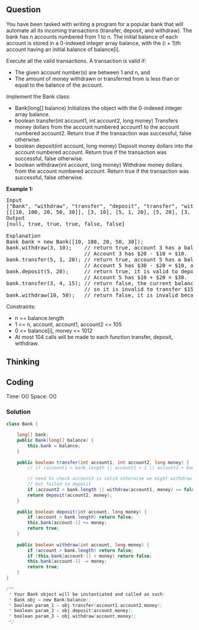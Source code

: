 ## Question
You have been tasked with writing a program for a popular bank that will automate all its incoming transactions (transfer, deposit, and withdraw). The bank has n accounts numbered from 1 to n. The initial balance of each account is stored in a 0-indexed integer array balance, with the (i + 1)th account having an initial balance of balance[i].  
  
Execute all the valid transactions. A transaction is valid if:  
  
* The given account number(s) are between 1 and n, and
* The amount of money withdrawn or transferred from is less than or equal to the balance of the account.

Implement the Bank class:  
  
* Bank(long[] balance) Initializes the object with the 0-indexed integer array balance.
* boolean transfer(int account1, int account2, long money) Transfers money dollars from the account numbered account1 to the account numbered account2. Return true if the transaction was successful, false otherwise.
* boolean deposit(int account, long money) Deposit money dollars into the account numbered account. Return true if the transaction was successful, false otherwise.
* boolean withdraw(int account, long money) Withdraw money dollars from the account numbered account. Return true if the transaction was successful, false otherwise.

**Example 1:**
<pre>
Input
["Bank", "withdraw", "transfer", "deposit", "transfer", "withdraw"]
[[[10, 100, 20, 50, 30]], [3, 10], [5, 1, 20], [5, 20], [3, 4, 15], [10, 50]]
Output
[null, true, true, true, false, false]

Explanation
Bank bank = new Bank([10, 100, 20, 50, 30]);
bank.withdraw(3, 10);    // return true, account 3 has a balance of $20, so it is valid to withdraw $10.
                         // Account 3 has $20 - $10 = $10.
bank.transfer(5, 1, 20); // return true, account 5 has a balance of $30, so it is valid to transfer $20.
                         // Account 5 has $30 - $20 = $10, and account 1 has $10 + $20 = $30.
bank.deposit(5, 20);     // return true, it is valid to deposit $20 to account 5.
                         // Account 5 has $10 + $20 = $30.
bank.transfer(3, 4, 15); // return false, the current balance of account 3 is $10,
                         // so it is invalid to transfer $15 from it.
bank.withdraw(10, 50);   // return false, it is invalid because account 10 does not exist.
</pre>

Constraints:
* n == balance.length
* 1 <= n, account, account1, account2 <= 105
* 0 <= balance[i], money <= 1012
* At most 104 calls will be made to each function transfer, deposit, withdraw.

## Thinking

## Coding
Time: O() 
Space: O()
### Solution
```java
class Bank {

    long[] bank;
    public Bank(long[] balance) {
        this.bank = balance;
    }
    
    public boolean transfer(int account1, int account2, long money) {
        // if (account1 > bank.length || account1 < 1 || account2 > bank.length || account2 < 1) return false;

        // need to check account2 is valid otherwise we might withdraw
        // but failed to deposit
        if (account2 > bank.length || withdraw(account1, money) == false) return false;
        return deposit(account2, money);
    }
    
    public boolean deposit(int account, long money) {
        if (account > bank.length) return false;
        this.bank[account-1] += money;
        return true; 
    }
    
    public boolean withdraw(int account, long money) {
        if (account > bank.length) return false;
        if (this.bank[account-1] < money) return false;
        this.bank[account-1] -= money;
        return true;
    }
}

/**
 * Your Bank object will be instantiated and called as such:
 * Bank obj = new Bank(balance);
 * boolean param_1 = obj.transfer(account1,account2,money);
 * boolean param_2 = obj.deposit(account,money);
 * boolean param_3 = obj.withdraw(account,money);
 */
```